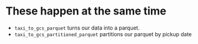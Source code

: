 # These happen at the same time
- `taxi_to_gcs_parquet` turns our data into a parquet.
- `taxi_to_gcs_partitioned_parquet` partitions our parquet by pickup date